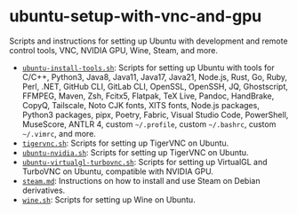 # ubuntu-setup-with-vnc-and-gpu

Scripts and instructions for setting up Ubuntu with development and remote control tools, VNC, NVIDIA GPU, Wine, Steam, and more.

* [`ubuntu-install-tools.sh`](ubuntu-install-tools.sh): Scripts for setting up Ubuntu with tools for C/C++, Python3, Java8, Java11, Java17, Java21, Node.js, Rust, Go, Ruby, Perl, .NET, GitHub CLI, GitLab CLI, OpenSSL, OpenSSH, JQ, Ghostscript, FFMPEG, Maven, Zsh, Fcitx5, Flatpak, TeX Live, Pandoc, HandBrake, CopyQ, Tailscale, Noto CJK fonts, XITS fonts, Node.js packages, Python3 packages, pipx, Poetry, Fabric, Visual Studio Code, PowerShell, MuseScore, ANTLR 4, custom `~/.profile`, custom `~/.bashrc`, custom `~/.vimrc`, and more.
* [`tigervnc.sh`](tigervnc.sh): Scripts for setting up TigerVNC on Ubuntu.
* [`ubuntu-nvidia.sh`](ubuntu-nvidia.sh): Scripts for setting up TigerVNC on Ubuntu.
* [`ubuntu-virtualgl-turbovnc.sh`](ubuntu-virtualgl-turbovnc.sh): Scripts for setting up VirtualGL and TurboVNC on Ubuntu, compatible with NVIDIA GPU.
* [`steam.md`](steam.md): Instructions on how to install and use Steam on Debian derivatives.
* [`wine.sh`](wine.sh): Scripts for setting up Wine on Ubuntu.
